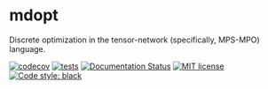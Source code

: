 # mdopt
Discrete optimization in the tensor-network (specifically, MPS-MPO) language.

[![codecov](https://codecov.io/gh/quicophy/mdopt/branch/main/graph/badge.svg?token=4G7VWYX0S2)](https://codecov.io/gh/quicophy/mdopt)
[![tests](https://github.com/quicophy/mdopt/actions/workflows/tests.yml/badge.svg)](https://github.com/quicophy/mdopt/actions/workflows/tests.yml)
[![Documentation Status](https://readthedocs.org/projects/mdopt/badge/?version=latest)](https://mdopt.readthedocs.io/en/latest/?badge=latest)
[![MIT license](https://img.shields.io/badge/License-MIT-blue.svg)](https://lbesson.mit-license.org/)
[![Code style: black](https://img.shields.io/badge/code%20style-black-000000.svg)](https://github.com/psf/black)
